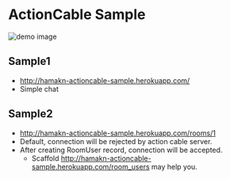 ActionCable Sample
==================

![demo image](https://dl.dropboxusercontent.com/u/5804539/2016-08-07_actioncable_sample.png)

Sample1
-------

* http://hamakn-actioncable-sample.herokuapp.com/
* Simple chat

Sample2
-------

* http://hamakn-actioncable-sample.herokuapp.com/rooms/1
* Default, connection will be rejected by action cable server.
* After creating RoomUser record, connection will be accepted.
  * Scaffold http://hamakn-actioncable-sample.herokuapp.com/room_users may help you.

